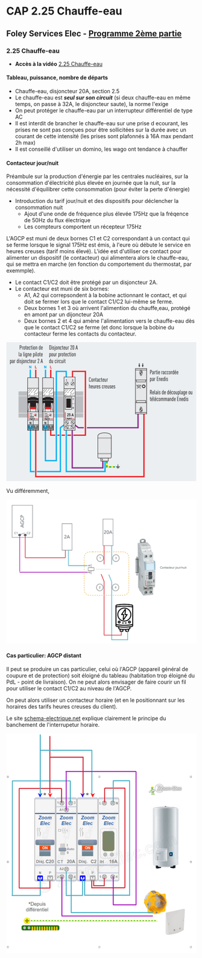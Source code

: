 # CAP 2.25 Chauffe-eau
## Foley Services Elec - [Programme 2ème partie](../2eme_partie/README.md)

### 2.25 Chauffe-eau

- **Accès à la vidéo** [2.25 Chauffe-eau](https://youtu.be/giYwQs1e_nk)

#### Tableau, puissance, nombre de départs

- Chauffe-eau, disjoncteur 20A, section 2.5
- Le chauffe-eau est ***seul sur son circuit*** (si deux chauffe-eau en même temps, on passe à 32A, le disjoncteur saute), la norme l'exige
- On peut protéger le chauffe-eau par un interrupteur différentiel de type AC
- Il est interdit de brancher le chauffe-eau sur une prise d ecourant, les prises ne sont pas conçues pour être sollicitées sur la durée avec un courant de cette intensité (les prises sont plafonnés à 16A max pendant 2h max)
- Il est conseillé d'utiliser un domino, les wago ont tendance à chauffer

#### Contacteur jour/nuit

Préambule sur la production d'énergie par les centrales nucléaires, sur la consommation d'électricité plus élevée en journée que la nuit, sur la nécessité d'équilibrer cette consommation (pour éviter la perte d'énergie)

- Introduction du tarif jour/nuit et des dispositifs pour déclencher la consommation nuit
  - Ajout d'une onde de fréquence plus élevée 175Hz que la fréqence de 50Hz du flux électrique
  - Les compteurs comportent un récepteur 175Hz

L'AGCP est muni de deux bornes C1 et C2 correspondant à un contact qui se ferme lorsque le signal 175Hz est émis, à l'eure où débute le service en heures creuses (tarif moins élevé). L'idée est d'utiliser ce contact pour alimenter un dispositif (le contacteur) qui alimentera alors le chauffe-eau, qui se mettra en marche (en fonction du comportement du thermostat, par exemmple).

- Le contact C1/C2 doit être protégé par un disjoncteur 2A.
- Le contacteur est muni de six bornes:
  - A1, A2 qui correpsondent à la bobine actionnant le contact, et qui doit se fermer lors que le contact C1/C2 lui-même se ferme.
  - Deux bornes 1 et 3 où arrivent l'alimention du chauffe,eau, protégé en amont par un dijoncteur 20A
  - Deux bornes 2 et 4 qui amène l'alimentation vers le chauffe-eau dès que le contact C1/C2 se ferme (et donc lorsque la bobine du contacteur ferme les contacts du contacteur.

<img src="./images/branchement_contacteur_jour_nuit.png" width="600">

Vu différemment, 

<img src="./images/branchement_contacteur_jour_nuit_bis.png" width="600">

#### Cas particulier: AGCP distant

Il peut se produire un cas particulier, celui où l'AGCP (appareil général de coupure et de protection) soit éloigné du tableau (habitation trop éloigné du PdL - point de livraison). On ne peut alors envisager de faire courir un fil pour utiliser le contact C1/C2 au niveau de l'AGCP.

On peut alors utiliser un contacteur horaire (et en le positionnant sur les horaires des tarifs heures creuses du client).

Le site [schema-electrique.net](https://www.schema-electrique.net/schema-cablage-branchement-interrupteur-horaire-chauffe-eau.html) explique clairement le principe du banchement de l'interrupetur horaire.

<img src="./images/branchement_interrupteur_horaire.png" width="600">
